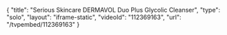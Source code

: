 {
    "title": "Serious Skincare DERMAVOL Duo Plus Glycolic Cleanser",
    "type": "solo",
    "layout": "iframe-static",
    "videoId": "112369163",
    "url": "\/tvpembed\/112369163"
}